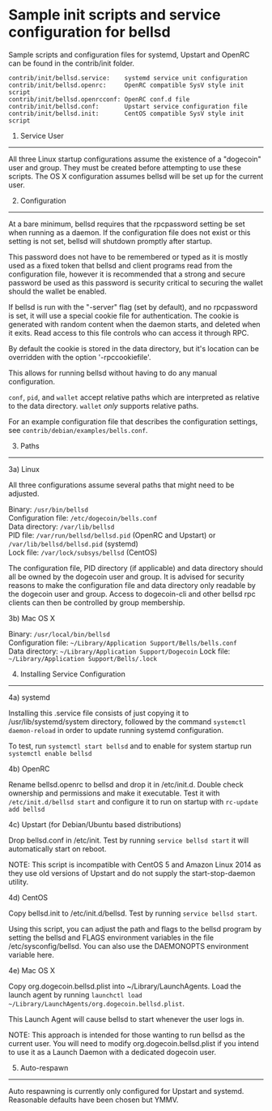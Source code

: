 Sample init scripts and service configuration for bellsd
==========================================================

Sample scripts and configuration files for systemd, Upstart and OpenRC
can be found in the contrib/init folder.

    contrib/init/bellsd.service:    systemd service unit configuration
    contrib/init/bellsd.openrc:     OpenRC compatible SysV style init script
    contrib/init/bellsd.openrcconf: OpenRC conf.d file
    contrib/init/bellsd.conf:       Upstart service configuration file
    contrib/init/bellsd.init:       CentOS compatible SysV style init script

1. Service User
---------------------------------

All three Linux startup configurations assume the existence of a "dogecoin" user
and group.  They must be created before attempting to use these scripts.
The OS X configuration assumes bellsd will be set up for the current user.

2. Configuration
---------------------------------

At a bare minimum, bellsd requires that the rpcpassword setting be set
when running as a daemon.  If the configuration file does not exist or this
setting is not set, bellsd will shutdown promptly after startup.

This password does not have to be remembered or typed as it is mostly used
as a fixed token that bellsd and client programs read from the configuration
file, however it is recommended that a strong and secure password be used
as this password is security critical to securing the wallet should the
wallet be enabled.

If bellsd is run with the "-server" flag (set by default), and no rpcpassword is set,
it will use a special cookie file for authentication. The cookie is generated with random
content when the daemon starts, and deleted when it exits. Read access to this file
controls who can access it through RPC.

By default the cookie is stored in the data directory, but it's location can be overridden
with the option '-rpccookiefile'.

This allows for running bellsd without having to do any manual configuration.

`conf`, `pid`, and `wallet` accept relative paths which are interpreted as
relative to the data directory. `wallet` *only* supports relative paths.

For an example configuration file that describes the configuration settings,
see `contrib/debian/examples/bells.conf`.

3. Paths
---------------------------------

3a) Linux

All three configurations assume several paths that might need to be adjusted.

Binary:              `/usr/bin/bellsd`  
Configuration file:  `/etc/dogecoin/bells.conf`  
Data directory:      `/var/lib/bellsd`  
PID file:            `/var/run/bellsd/bellsd.pid` (OpenRC and Upstart) or `/var/lib/bellsd/bellsd.pid` (systemd)  
Lock file:           `/var/lock/subsys/bellsd` (CentOS)  

The configuration file, PID directory (if applicable) and data directory
should all be owned by the dogecoin user and group.  It is advised for security
reasons to make the configuration file and data directory only readable by the
dogecoin user and group.  Access to dogecoin-cli and other bellsd rpc clients
can then be controlled by group membership.

3b) Mac OS X

Binary:              `/usr/local/bin/bellsd`  
Configuration file:  `~/Library/Application Support/Bells/bells.conf`  
Data directory:      `~/Library/Application Support/Dogecoin`
Lock file:           `~/Library/Application Support/Bells/.lock`

4. Installing Service Configuration
-----------------------------------

4a) systemd

Installing this .service file consists of just copying it to
/usr/lib/systemd/system directory, followed by the command
`systemctl daemon-reload` in order to update running systemd configuration.

To test, run `systemctl start bellsd` and to enable for system startup run
`systemctl enable bellsd`

4b) OpenRC

Rename bellsd.openrc to bellsd and drop it in /etc/init.d.  Double
check ownership and permissions and make it executable.  Test it with
`/etc/init.d/bellsd start` and configure it to run on startup with
`rc-update add bellsd`

4c) Upstart (for Debian/Ubuntu based distributions)

Drop bellsd.conf in /etc/init.  Test by running `service bellsd start`
it will automatically start on reboot.

NOTE: This script is incompatible with CentOS 5 and Amazon Linux 2014 as they
use old versions of Upstart and do not supply the start-stop-daemon utility.

4d) CentOS

Copy bellsd.init to /etc/init.d/bellsd. Test by running `service bellsd start`.

Using this script, you can adjust the path and flags to the bellsd program by
setting the bellsd and FLAGS environment variables in the file
/etc/sysconfig/bellsd. You can also use the DAEMONOPTS environment variable here.

4e) Mac OS X

Copy org.dogecoin.bellsd.plist into ~/Library/LaunchAgents. Load the launch agent by
running `launchctl load ~/Library/LaunchAgents/org.dogecoin.bellsd.plist`.

This Launch Agent will cause bellsd to start whenever the user logs in.

NOTE: This approach is intended for those wanting to run bellsd as the current user.
You will need to modify org.dogecoin.bellsd.plist if you intend to use it as a
Launch Daemon with a dedicated dogecoin user.

5. Auto-respawn
-----------------------------------

Auto respawning is currently only configured for Upstart and systemd.
Reasonable defaults have been chosen but YMMV.
